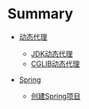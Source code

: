 # Summary

- [动态代理]()
    - [JDK动态代理](./proxy/JDK动态代理.md)
    - [CGLIB动态代理](./proxy/CGLIB动态代理.md)

- [Spring]()
  - [创建Spring项目](./spring/创建Spring项目.md)

